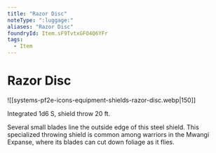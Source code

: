 ```yaml
---
title: "Razor Disc"
noteType: ":luggage:"
aliases: "Razor Disc"
foundryId: Item.sF9TvtxGFO4Q6YFr
tags:
  - Item
---
```


# Razor Disc
![[systems-pf2e-icons-equipment-shields-razor-disc.webp|150]]

Integrated 1d6 S, shield throw 20 ft.

Several small blades line the outside edge of this steel shield. This specialized throwing shield is common among warriors in the Mwangi Expanse, where its blades can cut down foliage as it flies.

